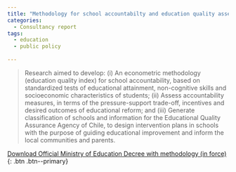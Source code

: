 ```yaml
---
title: "Methodology for school accountabilty and education quality assessment in inequality contexts in Chile"
categories:
  - Consultancy report
tags:
  - education 
  - public policy
  
---
```

> Research aimed to develop: (i) An econometric methodology (education quality index) for school accountability, based on standardized tests of educational attainment, non-cognitive skills and socioeconomic characteristics of students; (ii) Assess accountability measures, in terms of the pressure-support trade-off, incentives and desired outcomes of educational reform; and (iii) Generate classification of schools and information for the Educational Quality Assurance Agency of Chile, to design intervention plans in schools with the purpose of guiding educational improvement and inform the local communities and parents.

[Download Official Ministry of Education Decree with methodology (in force)](https://bcn.cl/3egtr){: .btn .btn--primary}
